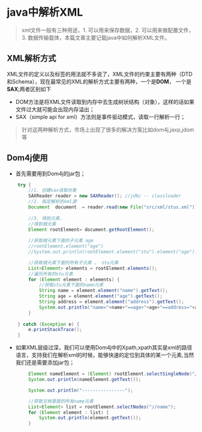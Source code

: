 # java中解析XML

> xml文件一般有三种用途，1. 可以用来保存数据，2. 可以用来做配置文件，3. 数据传输载体，本篇文章主要记载java中如何解析XML文件。

<!-- more -->
## XML解析方式
XML文件的定义以及标签的用法就不多说了，XML文件的约束主要有两种（DTD和Schema），现在最常见的XML的解析方式主要有两种，一个是**DOM**， 一个是**SAX**;两者区别如下
* DOM方法是将XML文件读取到内存中去生成树状结构（对象），这样的话如果文件过大就可能会出现内存溢出；
* SAX（simple api for xml）方法则是事件驱动模式，读取一行解析一行；

> 针对这两种解析方式，市场上出现了很多的解决方案比如dom4j,jaxp,jdom等

## Dom4j使用
* 首先需要用到Dom4j的jar包；
```java
    try {
        //1. 创建sax读取对象
        SAXReader reader = new SAXReader(); //jdbc -- classloader
        //2. 指定解析的xml源
        Document  document  = reader.read(new File("src/xml/stus.xml"));
        
        //3. 得到元素、
        //得到根元素
        Element rootElement= document.getRootElement();
        
        //获取根元素下面的子元素 age
        //rootElement.element("age") 
        //System.out.println(rootElement.element("stu").element("age").getText());

        //获取根元素下面的所有子元素 。 stu元素
        List<Element> elements = rootElement.elements();
        //遍历所有的stu元素
        for (Element element : elements) {
            //获取stu元素下面的name元素
            String name = element.element("name").getText();
            String age = element.element("age").getText();
            String address = element.element("address").getText();
            System.out.println("name="+name+"==age+"+age+"==address="+address);
        }
        
    } catch (Exception e) {
        e.printStackTrace();
    }
```
* 如果XML层级过深，我们可以使用Dom4j中的Xpath,xpath其实是xml的路径语言，支持我们在解析xml的时候，能够快速的定位到具体的某一个元素,当然我们还是需要添加jar包；
```java
        Element nameElement = (Element) rootElement.selectSingleNode("//name");
        System.out.println(nameElement.getText());

        System.out.println("----------------");

        //获取文档里面的所有name元素 
        List<Element> list = rootElement.selectNodes("//name");
        for (Element element : list) {
            System.out.println(element.getText());
        }
```




